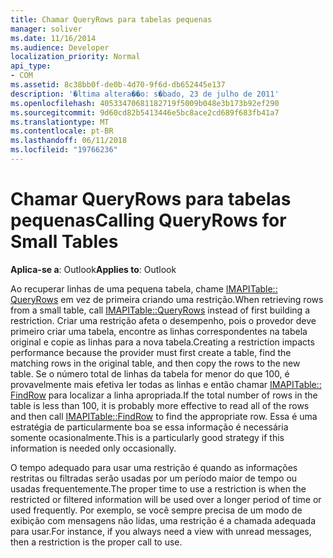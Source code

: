 ```yaml
---
title: Chamar QueryRows para tabelas pequenas
manager: soliver
ms.date: 11/16/2014
ms.audience: Developer
localization_priority: Normal
api_type:
- COM
ms.assetid: 8c38bb0f-de0b-4d70-9f6d-db652445e137
description: '�ltima altera��o: s�bado, 23 de julho de 2011'
ms.openlocfilehash: 40533470681182719f5009b048e3b173b92ef290
ms.sourcegitcommit: 9d60cd82b5413446e5bc8ace2cd689f683fb41a7
ms.translationtype: MT
ms.contentlocale: pt-BR
ms.lasthandoff: 06/11/2018
ms.locfileid: "19766236"
---
```

# <a name="calling-queryrows-for-small-tables"></a><span data-ttu-id="2c8aa-103">Chamar QueryRows para tabelas pequenas</span><span class="sxs-lookup"><span data-stu-id="2c8aa-103">Calling QueryRows for Small Tables</span></span>

  
  
<span data-ttu-id="2c8aa-104">**Aplica-se a**: Outlook</span><span class="sxs-lookup"><span data-stu-id="2c8aa-104">**Applies to**: Outlook</span></span> 
  
<span data-ttu-id="2c8aa-105">Ao recuperar linhas de uma pequena tabela, chame [IMAPITable:: QueryRows](imapitable-queryrows.md) em vez de primeira criando uma restrição.</span><span class="sxs-lookup"><span data-stu-id="2c8aa-105">When retrieving rows from a small table, call [IMAPITable::QueryRows](imapitable-queryrows.md) instead of first building a restriction.</span></span> <span data-ttu-id="2c8aa-106">Criar uma restrição afeta o desempenho, pois o provedor deve primeiro criar uma tabela, encontre as linhas correspondentes na tabela original e copie as linhas para a nova tabela.</span><span class="sxs-lookup"><span data-stu-id="2c8aa-106">Creating a restriction impacts performance because the provider must first create a table, find the matching rows in the original table, and then copy the rows to the new table.</span></span> <span data-ttu-id="2c8aa-107">Se o número total de linhas da tabela for menor do que 100, é provavelmente mais efetiva ler todas as linhas e então chamar [IMAPITable:: FindRow](imapitable-findrow.md) para localizar a linha apropriada.</span><span class="sxs-lookup"><span data-stu-id="2c8aa-107">If the total number of rows in the table is less than 100, it is probably more effective to read all of the rows and then call [IMAPITable::FindRow](imapitable-findrow.md) to find the appropriate row.</span></span> <span data-ttu-id="2c8aa-108">Essa é uma estratégia de particularmente boa se essa informação é necessária somente ocasionalmente.</span><span class="sxs-lookup"><span data-stu-id="2c8aa-108">This is a particularly good strategy if this information is needed only occasionally.</span></span> 
  
<span data-ttu-id="2c8aa-109">O tempo adequado para usar uma restrição é quando as informações restritas ou filtradas serão usadas por um período maior de tempo ou usadas frequentemente.</span><span class="sxs-lookup"><span data-stu-id="2c8aa-109">The proper time to use a restriction is when the restricted or filtered information will be used over a longer period of time or used frequently.</span></span> <span data-ttu-id="2c8aa-110">Por exemplo, se você sempre precisa de um modo de exibição com mensagens não lidas, uma restrição é a chamada adequada para usar.</span><span class="sxs-lookup"><span data-stu-id="2c8aa-110">For instance, if you always need a view with unread messages, then a restriction is the proper call to use.</span></span>
  

